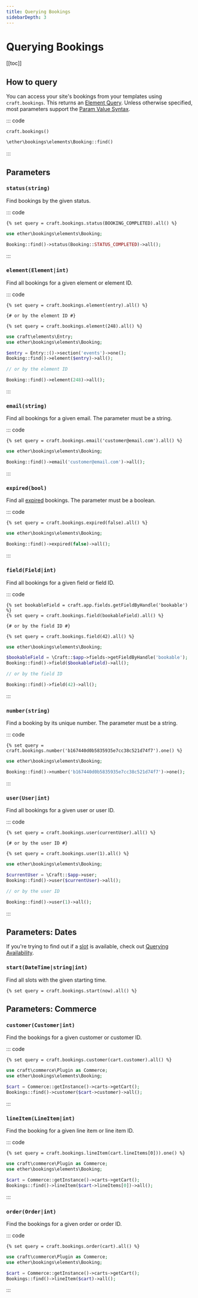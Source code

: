 ```yaml
---
title: Querying Bookings
sidebarDepth: 3
---
```


# Querying Bookings

[[toc]]

## How to query

You can access your site's bookings from your templates using `craft.bookings`.
This returns an [Element Query](https://docs.craftcms.com/v3/element-queries.html#creating-element-queries).
Unless otherwise specified, most parameters support the [Param Value Syntax](https://docs.craftcms.com/v3/element-queries.html#param-value-syntax).

::: code

```twig
craft.bookings()
```

```php
\ether\bookings\elements\Booking::find()
```

:::

## Parameters

### `status(string)`

Find bookings by the given status.

::: code

```twig
{% set query = craft.bookings.status(BOOKING_COMPLETED).all() %}
```

```php
use ether\bookings\elements\Booking;

Booking::find()->status(Booking::STATUS_COMPLETED)->all();
```

:::

### `element(Element|int)`

Find all bookings for a given element or element ID.

::: code

```twig
{% set query = craft.bookings.element(entry).all() %}

{# or by the element ID #}

{% set query = craft.bookings.element(248).all() %}
```

```php
use craft\elements\Entry;
use ether\bookings\elements\Booking;

$entry = Entry::()->section('events')->one();
Booking::find()->element($entry)->all();

// or by the element ID

Booking::find()->element(248)->all();
```

:::

### `email(string)`

Find all bookings for a given email. The parameter must be a string.

::: code

```twig
{% set query = craft.bookings.email('customer@email.com').all() %}
```

```php
use ether\bookings\elements\Booking;

Booking::find()->email('customer@email.com')->all();
```

:::

### `expired(bool)`

Find all [expired](../concepts.md#expiration) bookings. The parameter must be a boolean.

::: code

```twig
{% set query = craft.bookings.expired(false).all() %}
```

```php
use ether\bookings\elements\Booking;

Booking::find()->expired(false)->all();
```

:::

### `field(Field|int)`

Find all bookings for a given field or field ID.

::: code

```twig
{% set bookableField = craft.app.fields.getFieldByHandle('bookable') %} 
{% set query = craft.bookings.field(bookableField).all() %}

{# or by the field ID #}

{% set query = craft.bookings.field(42).all() %}
```

```php
use ether\bookings\elements\Booking;

$bookableField = \Craft::$app->fields->getFieldByHandle('bookable');
Booking::find()->field($bookableField)->all(); 

// or by the field ID

Booking::find()->field(42)->all();
```

:::

### `number(string)`

Find a booking by its unique number. The parameter must be a string.

::: code

```twig
{% set query = craft.bookings.number('b167440d0b5835935e7cc38c521d74f7').one() %}
```

```php
use ether\bookings\elements\Booking;

Booking::find()->number('b167440d0b5835935e7cc38c521d74f7')->one();
```

:::

### `user(User|int)`

Find all bookings for a given user or user ID.

::: code

```twig
{% set query = craft.bookings.user(currentUser).all() %}

{# or by the user ID #}

{% set query = craft.bookings.user(1).all() %}
```

```php
use ether\bookings\elements\Booking;

$currentUser = \Craft::$app->user;
Booking::find()->user($currentUser)->all();

// or by the user ID

Booking::find()->user(1)->all();
```

:::

## Parameters: Dates

If you're trying to find out if a [slot](../concepts.md#slot) is available, check out [Querying Availability](./availability.md).

### `start(DateTime|string|int)`

Find all slots with the given starting time.

```twig
{% set query = craft.bookings.start(now).all() %}
```

## Parameters: Commerce

### `customer(Customer|int)`

Find the bookings for a given customer or customer ID.

::: code

```twig
{% set query = craft.bookings.customer(cart.customer).all() %}
```

```php
use craft\commerce\Plugin as Commerce;
use ether\bookings\elements\Booking;

$cart = Commerce::getInstance()->carts->getCart();
Bookings::find()->customer($cart->customer)->all();
```

:::

### `lineItem(LineItem|int)`

Find the booking for a given line item or line item ID.

::: code

```twig
{% set query = craft.bookings.lineItem(cart.lineItems[0])).one() %}
```

```php
use craft\commerce\Plugin as Commerce;
use ether\bookings\elements\Booking;

$cart = Commerce::getInstance()->carts->getCart();
Bookings::find()->lineItem($cart->lineItems[0])->all();
```

:::

### `order(Order|int)`

Find the bookings for a given order or order ID.

::: code

```twig
{% set query = craft.bookings.order(cart).all() %}
```

```php
use craft\commerce\Plugin as Commerce;
use ether\bookings\elements\Booking;

$cart = Commerce::getInstance()->carts->getCart();
Bookings::find()->lineItem($cart)->all();
```

:::